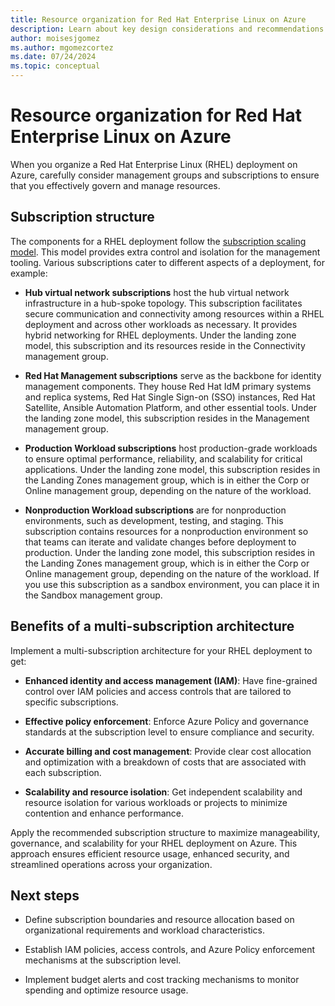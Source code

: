 ```yaml
---
title: Resource organization for Red Hat Enterprise Linux on Azure
description: Learn about key design considerations and recommendations for resource organization in RHEL on Azure infrastructure.
author: moisesjgomez
ms.author: mgomezcortez
ms.date: 07/24/2024
ms.topic: conceptual
---
```


# Resource organization for Red Hat Enterprise Linux on Azure

When you organize a Red Hat Enterprise Linux (RHEL) deployment on Azure, carefully consider management groups and subscriptions to ensure that you effectively govern and manage resources.

## Subscription structure

The components for a RHEL deployment follow the [subscription scaling model](/azure/cloud-adoption-framework/ready/landing-zone/design-area/resource-org-subscriptions#organization-and-governance-design-considerations). This model provides extra control and isolation for the management tooling. Various subscriptions cater to different aspects of a deployment, for example:

- **Hub virtual network subscriptions** host the hub virtual network infrastructure in a hub-spoke topology. This subscription facilitates secure communication and connectivity among resources within a RHEL deployment and across other workloads as necessary. It provides hybrid networking for RHEL deployments. Under the landing zone model, this subscription and its resources reside in the Connectivity management group.

- **Red Hat Management subscriptions** serve as the backbone for identity management components. They house Red Hat IdM primary systems and replica systems, Red Hat Single Sign-on (SSO) instances, Red Hat Satellite, Ansible Automation Platform, and other essential tools. Under the landing zone model, this subscription resides in the Management management group.

- **Production Workload subscriptions** host production-grade workloads to ensure optimal performance, reliability, and scalability for critical applications. Under the landing zone model, this subscription resides in the Landing Zones management group, which is in either the Corp or Online management group, depending on the nature of the workload.

- **Nonproduction Workload subscriptions** are for nonproduction environments, such as development, testing, and staging. This subscription contains resources for a nonproduction environment so that teams can iterate and validate changes before deployment to production. Under the landing zone model, this subscription resides in the Landing Zones management group, which is in either the Corp or Online management group, depending on the nature of the workload. If you use this subscription as a sandbox environment, you can place it in the Sandbox management group.

## Benefits of a multi-subscription architecture

Implement a multi-subscription architecture for your RHEL deployment to get:

- **Enhanced identity and access management (IAM)**: Have fine-grained control over IAM policies and access controls that are tailored to specific subscriptions.

- **Effective policy enforcement**: Enforce Azure Policy and governance standards at the subscription level to ensure compliance and security.

- **Accurate billing and cost management**: Provide clear cost allocation and optimization with a breakdown of costs that are associated with each subscription.

- **Scalability and resource isolation**: Get independent scalability and resource isolation for various workloads or projects to minimize contention and enhance performance.

Apply the recommended subscription structure to maximize manageability, governance, and scalability for your RHEL deployment on Azure. This approach ensures efficient resource usage, enhanced security, and streamlined operations across your organization.

## Next steps

- Define subscription boundaries and resource allocation based on organizational requirements and workload characteristics.

- Establish IAM policies, access controls, and Azure Policy enforcement mechanisms at the subscription level.
- Implement budget alerts and cost tracking mechanisms to monitor spending and optimize resource usage.

